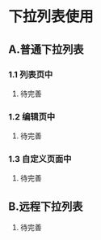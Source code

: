 # 下拉列表使用

## A.普通下拉列表

### 1.1 列表页中
1. 待完善

### 1.2 编辑页中
1. 待完善

### 1.3 自定义页面中
1. 待完善


## B.远程下拉列表
1. 待完善
